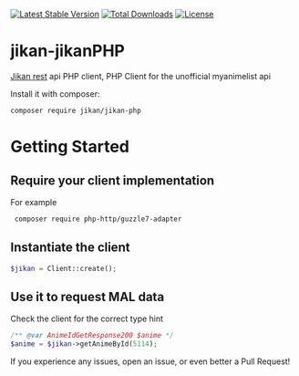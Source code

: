 [![Latest Stable Version](https://poser.pugx.org/jikan/jikan-php/v/stable)](https://packagist.org/packages/jikan/jikan-php)
[![Total Downloads](https://poser.pugx.org/jikan/jikan-php/downloads)](https://packagist.org/packages/jikan/jikan-php)
[![License](https://poser.pugx.org/jikan/jikan-php/license)](https://packagist.org/packages/jikan/jikan-php)

# jikan-jikanPHP
[Jikan rest](https://github.com/jikan-me/jikan) api PHP client, PHP Client for the unofficial myanimelist api

Install it with composer:

```
composer require jikan/jikan-php
```

# Getting Started

## Require your client implementation
For example
```sh
 composer require php-http/guzzle7-adapter
```

## Instantiate the client

```php
$jikan = Client::create();
```

## Use it to request MAL data
Check the client for the correct type hint
```php
/** @var AnimeIdGetResponse200 $anime */ 
$anime = $jikan->getAnimeById(5114);
```

If you experience any issues, open an issue, or even better a Pull Request!
